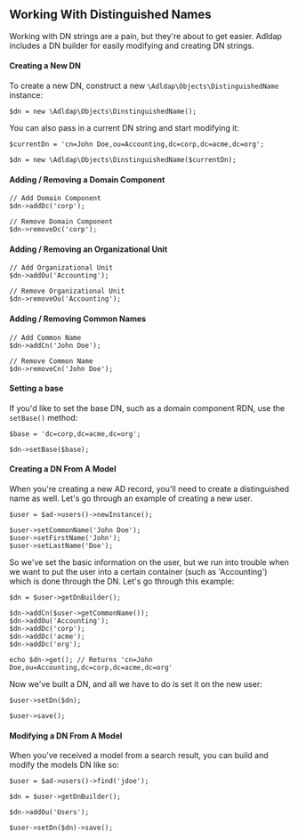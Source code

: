 ## Working With Distinguished Names

Working with DN strings are a pain, but they're about to get easier. Adldap includes a DN builder for easily modifying and
creating DN strings.

#### Creating a New DN

To create a new DN, construct a new `\Adldap\Objects\DistinguishedName` instance:

    $dn = new \Adldap\Objects\DinstinguishedName();
    
You can also pass in a current DN string and start modifying it:

    $currentDn = 'cn=John Doe,ou=Accounting,dc=corp,dc=acme,dc=org';

    $dn = new \Adldap\Objects\DinstinguishedName($currentDn);
    
#### Adding / Removing a Domain Component

    // Add Domain Component
    $dn->addDc('corp');
    
    // Remove Domain Component
    $dn->removeDc('corp');

#### Adding / Removing an Organizational Unit

    // Add Organizational Unit
    $dn->addOu('Accounting');
        
    // Remove Organizational Unit
    $dn->removeOu('Accounting');

#### Adding / Removing Common Names

    // Add Common Name
    $dn->addCn('John Doe');
        
    // Remove Common Name
    $dn->removeCn('John Doe');   

#### Setting a base

If you'd like to set the base DN, such as a domain component RDN, use the `setBase()` method:

    $base = 'dc=corp,dc=acme,dc=org';
    
    $dn->setBase($base);

#### Creating a DN From A Model

When you're creating a new AD record, you'll need to create a distinguished name as well. Let's go through an example of
creating a new user.

    $user = $ad->users()->newInstance();
    
    $user->setCommonName('John Doe');
    $user->setFirstName('John');
    $user->setLastName('Doe');
   
So we've set the basic information on the user, but we run into trouble when we want to put the user into a certain container
(such as 'Accounting') which is done through the DN. Let's go through this example:

    $dn = $user->getDnBuilder();
    
    $dn->addCn($user->getCommonName());
    $dn->addOu('Accounting');
    $dn->addDc('corp');
    $dn->addDc('acme');
    $dn->addDc('org');
    
    echo $dn->get(); // Returns 'cn=John Doe,ou=Accounting,dc=corp,dc=acme,dc=org'
    
Now we've built a DN, and all we have to do is set it on the new user:    
    
    $user->setDn($dn);
    
    $user->save();

#### Modifying a DN From A Model

When you've received a model from a search result, you can build and modify the models DN like so:

    $user = $ad->users()->find('jdoe');
    
    $dn = $user->getDnBuilder();
    
    $dn->addOu('Users');
    
    $user->setDn($dn)->save();
    
